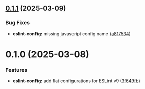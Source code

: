 ## [0.1.1](https://github.com/chengpeiquan/bassist/compare/eslint-config@0.1.0...eslint-config@0.1.1) (2025-03-09)


### Bug Fixes

* **eslint-config:** missing javascript config name ([a817534](https://github.com/chengpeiquan/bassist/commit/a817534cf4f5351ee21f4fdf7a6b366ce960e49f))



# 0.1.0 (2025-03-08)


### Features

* **eslint-config:** add flat configurations for ESLint v9 ([3f649fb](https://github.com/chengpeiquan/bassist/commit/3f649fb55b7eee40b1e8fe79a4820b9f3a5ffde0))



